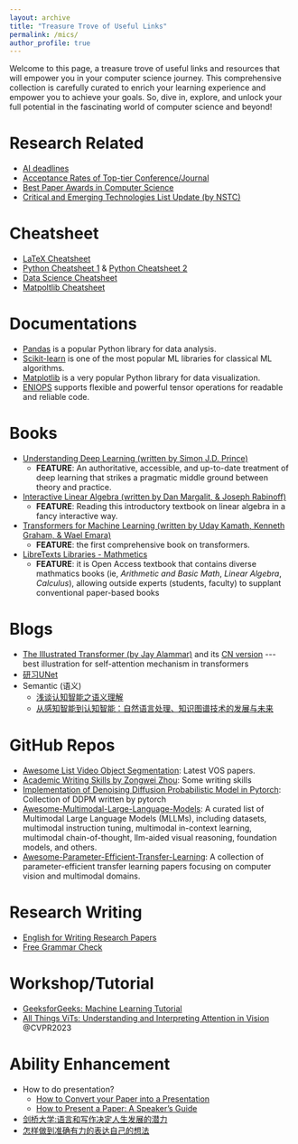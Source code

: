 ```yaml
---
layout: archive
title: "Treasure Trove of Useful Links"
permalink: /mics/
author_profile: true
---
```


Welcome to this page, a treasure trove of useful links and resources that will empower you in your computer science journey. This comprehensive collection is carefully curated to enrich your learning experience and empower you to achieve your goals. So, dive in, explore, and unlock your full potential in the fascinating world of computer science and beyond!


Research Related
======
- [AI deadlines](https://aideadlin.es/?sub=ML,CV,CG,NLP,RO,SP,DM,AP,KR,HCI)
- [Acceptance Rates of Top-tier Conference/Journal](https://dengpingfan.github.io/pages/Accept.html)
- [Best Paper Awards in Computer Science](https://jeffhuang.com/best_paper_awards/)
- [Critical and Emerging Technologies List Update (by NSTC)](https://www.whitehouse.gov/wp-content/uploads/2022/02/02-2022-Critical-and-Emerging-Technologies-List-Update.pdf)


Cheatsheet
======
- [LaTeX Cheatsheet](https://users.dickinson.edu/~richesod/latex/latexcheatsheet.pdf)
- [Python Cheatsheet 1](https://perso.limsi.fr/pointal/_media/python:cours:mementopython3-english.pdf) & [Python Cheatsheet 2](https://blog.finxter.com/wp-content/uploads/2020/07/Finxter_WorldsMostDensePythonCheatSheet.pdf)
- [Data Science Cheatsheet](https://www.utc.fr/~jlaforet/Suppl/python-cheatsheets.pdf)
- [Matpoltlib Cheatsheet](https://matplotlib.org/cheatsheets/)


Documentations
======
- [Pandas](https://pandas.pydata.org/docs/) is a popular Python library for data analysis.
- [Scikit-learn](https://scikit-learn.org/dev/getting_started.html) is one of the most popular ML libraries for classical ML algorithms.
- [Matplotlib](https://matplotlib.org/stable/index.html) is a very popular Python library for data visualization.
- [ENIOPS](https://einops.rocks) supports flexible and powerful tensor operations for readable and reliable code.


Books
======
- [Understanding Deep Learning (written by Simon J.D. Prince)](https://udlbook.github.io/udlbook/)
  - **FEATURE**: An authoritative, accessible, and up-to-date treatment of deep learning that strikes a pragmatic middle ground between theory and practice.
- [Interactive Linear Algebra (written by Dan Margalit, & Joseph Rabinoff)](https://textbooks.math.gatech.edu/ila/parametric-form.html)
  - **FEATURE**: Reading this introductory textbook on linear algebra in a fancy interactive way.
- [Transformers for Machine Learning (written by Uday Kamath, Kenneth Graham, & Wael Emara)](https://download.bibis.ir/Books/Artificial-Intelligence/Machine-Learning/2022/Transformers-for-Machine-Learning-A-Deep-Dive-by-Taylor-Francis-Group_bibis.ir.pdf)
  - **FEATURE**: the first comprehensive book on transformers.
- [LibreTexts Libraries - Mathmetics](https://math.libretexts.org)
  - **FEATURE**: it is Open Access textbook that contains diverse mathmatics books (ie, *Arithmetic and Basic Math*, *Linear Algebra*, *Calculus*), allowing outside experts (students, faculty) to supplant conventional paper-based books

Blogs
======
- [The Illustrated Transformer (by Jay Alammar)](http://jalammar.github.io/illustrated-transformer/) and its [CN version](https://zhuanlan.zhihu.com/p/48508221) --- best illustration for self-attention mechanism in transformers
- [研习UNet](https://zhuanlan.zhihu.com/p/44958351)
- Semantic (语义)
  - [浅谈认知智能之语义理解](https://zhuanlan.zhihu.com/p/142034372)
  - [从感知智能到认知智能：自然语言处理、知识图谱技术的发展与未来](https://zhuanlan.zhihu.com/p/76681176)


GitHub Repos
======
- [Awesome List Video Object Segmentation](https://github.com/suhwan-cho/awesome-video-object-segmentation): Latest VOS papers.
- [Academic Writing Skills by Zongwei Zhou](https://github.com/MrGiovanni/Eureka/blob/master/Academic%20writing.md): Some writing skills
- [Implementation of Denoising Diffusion Probabilistic Model in Pytorch](https://github.com/lucidrains/denoising-diffusion-pytorch): Collection of DDPM written by pytorch
- [Awesome-Multimodal-Large-Language-Models](https://github.com/BradyFU/Awesome-Multimodal-Large-Language-Models/tree/main): A curated list of Multimodal Large Language Models (MLLMs), including datasets, multimodal instruction tuning, multimodal in-context learning, multimodal chain-of-thought, llm-aided visual reasoning, foundation models, and others.
- [Awesome-Parameter-Efficient-Transfer-Learning](https://github.com/jianghaojun/Awesome-Parameter-Efficient-Transfer-Learning): A collection of parameter-efficient transfer learning papers focusing on computer vision and multimodal domains.

Research Writing
======
- [English for Writing Research Papers](https://link.springer.com/book/10.1007/978-3-319-26094-5)
- [Free Grammar Check](https://www.aje.com/grammar-check/?utm_source=Website&utm_medium=Springer&utm_campaign=SNAS+Referrals+2022+GC&utm_id=Grammar+Check)

Workshop/Tutorial
======
- [GeeksforGeeks: Machine Learning Tutorial](https://www.geeksforgeeks.org/machine-learning/)
- [All Things ViTs: Understanding and Interpreting Attention in Vision](https://all-things-vits.github.io/atv/) @CVPR2023

Ability Enhancement
======
- How to do presentation?
  - [How to Convert your Paper into a Presentation](https://twp.duke.edu/sites/twp.duke.edu/files/file-attachments/paper-to-talk.original.pdf)
  - [How to Present a Paper: A Speaker’s Guide](https://www.sfu.ca/~jeffpell/Ling480/ParberryMembrane.pdf)
- [剑桥大学:语言和写作决定人生发展的潜力](https://www.isee-ai.cn/~zhwshi/writing.pdf)
- [怎样做到准确有力的表达自己的想法](https://zhuanlan.zhihu.com/p/103430659)